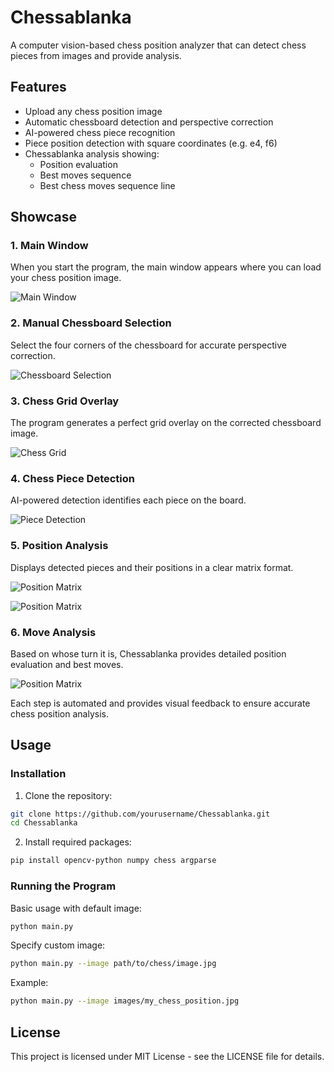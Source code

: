 # Chessablanka

A computer vision-based chess position analyzer that can detect chess pieces from images and provide analysis.

## Features

- Upload any chess position image
- Automatic chessboard detection and perspective correction
- AI-powered chess piece recognition 
- Piece position detection with square coordinates (e.g. e4, f6)
- Chessablanka analysis showing:
  - Position evaluation
  - Best moves sequence
  - Best chess moves sequence line

## Showcase

### 1. Main Window
When you start the program, the main window appears where you can load your chess position image.

![Main Window](README_Images/Main_window.png)

### 2. Manual Chessboard Selection
Select the four corners of the chessboard for accurate perspective correction.

![Chessboard Selection](README_Images/User_input_chessboard_countours.png)

### 3. Chess Grid Overlay
The program generates a perfect grid overlay on the corrected chessboard image.

![Chess Grid](README_Images/Process_output/mapped_grid_board.jpg)

### 4. Chess Piece Detection
AI-powered detection identifies each piece on the board.

![Piece Detection](README_Images/Process_output/cropped_board_detected.jpg)

### 5. Position Analysis
Displays detected pieces and their positions in a clear matrix format.

![Position Matrix](README_Images\CLI_output_detected_pieces.png)

![Position Matrix](README_Images/Chess_matrix_display.png)

### 6. Move Analysis
Based on whose turn it is, Chessablanka provides detailed position evaluation and best moves.

![Position Matrix](README_Images\eval.png)


Each step is automated and provides visual feedback to ensure accurate chess position analysis.

## Usage

### Installation

1. Clone the repository:
```bash
git clone https://github.com/yourusername/Chessablanka.git
cd Chessablanka
```

2. Install required packages:
```bash
pip install opencv-python numpy chess argparse
```

### Running the Program

Basic usage with default image:
```bash
python main.py
```

Specify custom image:
```bash 
python main.py --image path/to/chess/image.jpg
```

Example:
```bash
python main.py --image images/my_chess_position.jpg
```

## License

This project is licensed under MIT License - see the LICENSE file for details.

